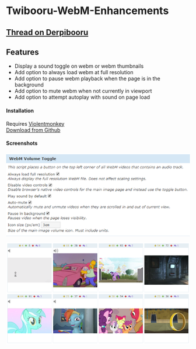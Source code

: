 # Twibooru-WebM-Enhancements

## [Thread on Derpibooru](https://derpibooru.org/forums/meta/topics/userscript-derpibooru-webm-volume-toggle-106)

## Features

 - Display a sound toggle on webm or webm thumbnails
 - Add option to always load webm at full resolution
 - Add option to pause webm playback when the page is in the background
 - Add option to mute webm when not currently in viewport
 - Add option to attempt autoplay with sound on page load

#### Installation
Requires [Violentmonkey](https://violentmonkey.github.io/)  
[Download from Github](https://github.com/marktaiwan/Derpibooru-WebM-Toggle/raw/twibooru/webm-enhancements.user.js)  


#### Screenshots

![settings](https://raw.githubusercontent.com/marktaiwan/Derpibooru-WebM-Toggle/twibooru/screenshots/settings.png)

![ui](https://raw.githubusercontent.com/marktaiwan/Derpibooru-WebM-Toggle/twibooru/screenshots/toggle_button.png)
